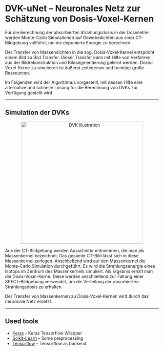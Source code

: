 # DVK-uNet – Neuronales Netz zur Schätzung von Dosis-Voxel-Kernen
Für die Berechnung der absorbierten Strahlungsdosis in der Dosimetrie werden Monte-Carlo Simulationen auf Gewebedichten aus einer CT-Bildgebung vollführt, um die deponierte Energie zu berechnen.

Der Transfer von Massendichten in die sog. Dosis-Voxel-Kernel entspricht einem Bild zu Bild Transfer. Dieser Transfer kann mit Hilfe von Verfahren aus der Bildrekonstruktion und Bildsegmentierung gelernt werden. Dosis-Voxel-Kerne zu simulieren ist äußerst zeitintensiv und benötigt große Ressourcen.

Im Folgenden wird der Algorithmus vorgestellt, mit dessen Hilfe eine alternative und schnelle Lösung für die Berechnung von DVKs zur Verfügung gestellt wird.

---

## Simulation der DVKs

<center><img src="https://github.com/karhunenloeve/DeepLearningCNN/blob/master/img/dvk_illu.jpg" alt="DVK Illustration" width="400px"></center>

Aus der CT-Bildgebung werden Ausschnitte entnommen, die man als Massenkernel bezeichnet. Das gesamte CT-Bild lässt sich in diese Massenkernel zerlegen. Anschließend wird auf den Massenkernel die Monte-Carlo Simulation durchgeführt. Es wird die Strahlungsenergie eines Isotops im Zentrum des Massenkernels simuliert. Als Ergebnis erhält man die Dosis-Voxel-Kerne. Diese werden anschließend zur Faltung einer SPECT-Bildgebung verwendet, um die Verteilung der absorbierten Strahlungsdosis zu erhalten.

Der Transfer von Massenkernen zu Dosis-Voxel-Kernen wird durch das neuronale Netz ersetzt.

---

## Used tools

* [Keras](https://keras.io/) - Keras Tensorflow Wrapper
* [Scikit-Learn](http://scikit-learn.org/stable/index.html/) – Some preprocessing
* [Tensorflow](https://www.tensorflow.org/) – Tensorflow as backend

